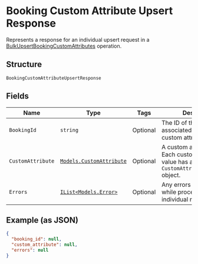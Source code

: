 
# Booking Custom Attribute Upsert Response

Represents a response for an individual upsert request in a [BulkUpsertBookingCustomAttributes](../../doc/api/booking-custom-attributes.md#bulk-upsert-booking-custom-attributes) operation.

## Structure

`BookingCustomAttributeUpsertResponse`

## Fields

| Name | Type | Tags | Description |
|  --- | --- | --- | --- |
| `BookingId` | `string` | Optional | The ID of the [booking](../../doc/models/booking.md) associated with the custom attribute. |
| `CustomAttribute` | [`Models.CustomAttribute`](../../doc/models/custom-attribute.md) | Optional | A custom attribute value. Each custom attribute value has a corresponding<br>`CustomAttributeDefinition` object. |
| `Errors` | [`IList<Models.Error>`](../../doc/models/error.md) | Optional | Any errors that occurred while processing the individual request. |

## Example (as JSON)

```json
{
  "booking_id": null,
  "custom_attribute": null,
  "errors": null
}
```

